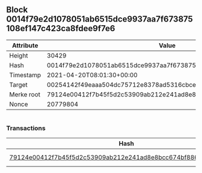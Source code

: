 ## Block 0014f79e2d1078051ab6515dce9937aa7f673875108ef147c423ca8fdee9f7e6

Attribute | Value
--- | ---
Height | 30429
Hash | 0014f79e2d1078051ab6515dce9937aa7f673875108ef147c423ca8fdee9f7e6
Timestamp | 2021-04-20T08:01:30+00:00
Target | 00254142f49eaaa504dc75712e8378ad5316cbcead634704b3734b6271167cc4
Merke root | 79124e00412f7b45f5d2c53909ab212e241ad8e8bcc674bf886a6f0a6ac78f26
Nonce | 20779804

```

```

### Transactions

Hash | Amount
--- | ---
[79124e00412f7b45f5d2c53909ab212e241ad8e8bcc674bf886a6f0a6ac78f26](79124e00412f7b45f5d2c53909ab212e241ad8e8bcc674bf886a6f0a6ac78f26.md) | 10.00000000 SKEPTI 
